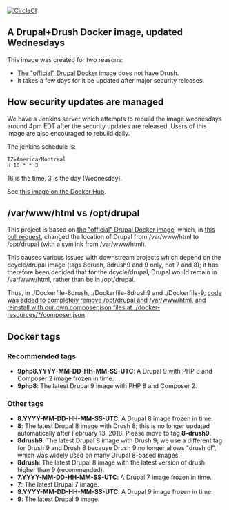 [![CircleCI](https://circleci.com/gh/dcycle/docker-drupal.svg?style=svg)](https://circleci.com/gh/dcycle/docker-drupal)

A Drupal+Drush Docker image, updated Wednesdays
-----

This image was created for two reasons:

 * [The "official" Drupal Docker image](https://hub.docker.com/_/drupal/) does not have Drush.
 * It takes a few days for it be updated after major security releases.

How security updates are managed
-----

We have a Jenkins server which attempts to rebuild the image wednesdays around 4pm EDT after the security updates are released. Users of this image are also encouraged to rebuild daily.

The jenkins schedule is:

    TZ=America/Montreal
    H 16 * * 3

16 is the time, 3 is the day (Wednesday).

See [this image on the Docker Hub](https://hub.docker.com/r/dcycle/drupal/).

/var/www/html vs /opt/drupal
-----

This project is based on [the "official" Drupal Docker image](https://hub.docker.com/_/drupal/), which, in [this pull request](https://github.com/docker-library/drupal/pull/176), changed the location of Drupal from /var/www/html to /opt/drupal (with a symlink from /var/www/html).

This causes various issues with downstream projects which depend on the dcycle/drupal image (tags 8drush, 8drush9 and 9 only, not 7 and 8); it has therefore been decided that for the dcycle/drupal, Drupal would remain in /var/www/html, rather than be in /opt/drupal.

Thus, in ./Dockerfile-8drush, ./Dockerfile-8drush9 and ./Dockerfile-9, [code was added to completely remove /opt/drupal and /var/www/html, and reinstall with our own composer.json files at ./docker-resources/*/composer.json](https://github.com/dcycle/docker-drupal/pull/13).

Docker tags
-----

### Recommended tags

* **9php8.YYYY-MM-DD-HH-MM-SS-UTC**: A Drupal 9 with PHP 8 and Composer 2 image frozen in time.
* **9php8**: The latest Drupal 9 image with PHP 8 and Composer 2.

### Other tags

* **8.YYYY-MM-DD-HH-MM-SS-UTC**: A Drupal 8 image frozen in time.
* **8**: The latest Drupal 8 image with Drush 8; this is no longer updated automatically after February 13, 2018. Please move to tag **8-drush9**.
* **8drush9**: The latest Drupal 8 image with Drush 9; we use a different tag for Drush 9 and Drush 8 because Drush 9 no longer allows "drush dl", which was widely used on many Drupal 8-based images.
* **8drush**: The latest Drupal 8 image with the latest version of drush higher than 9 (recommended).
* **7.YYYY-MM-DD-HH-MM-SS-UTC**: A Drupal 7 image frozen in time.
* **7**: The latest Drupal 7 image.
* **9.YYYY-MM-DD-HH-MM-SS-UTC**: A Drupal 9 image frozen in time.
* **9**: The latest Drupal 9 image.
